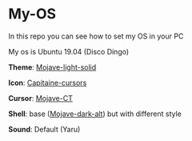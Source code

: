 # My-OS
In this repo you can see how to set my OS in your PC

My os is Ubuntu 19.04 (Disco Dingo)

**Theme**: [Mojave-light-solid](https://github.com/vinceliuice/Mojave-gtk-theme)

**Icon**: [Capitaine-cursors](https://github.com/keeferrourke/capitaine-cursors)

**Cursor**: [Mojave-CT](https://github.com/zayronxio/Mojave-CT)

**Shell**: base ([Mojave-dark-alt](https://github.com/vinceliuice/Mojave-gtk-theme)) but with different style

**Sound**: Default (Yaru)
